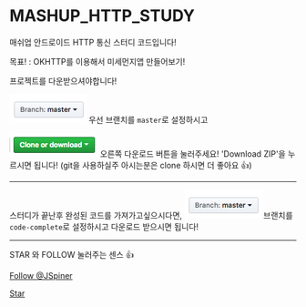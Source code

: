 # MASHUP_HTTP_STUDY
매쉬업 안드로이드 HTTP 통신 스터디 코드입니다!

목표! : OKHTTP를 이용해서 미세먼지앱 만들어보기!

프로젝트를 다운받으셔야합니다!

![branch](./img/branch.png)
우선 브랜치를 `master`로 설정하시고 

![download](./img/download.png)
오른쪽 다운로드 버튼을 눌러주세요!
'Download ZIP'을 누르시면 됩니다!
(git을 사용하실주 아시는분은 clone 하시면 더 좋아요 :+1:)

------

스터디가 끝난후 완성된 코드를 가져가고싶으시다면,
![branch](./img/branch.png)
브랜치를 `code-complete`로 설정하시고 다운로드 받으시면 됩니다!

-------
STAR 와 FOLLOW 눌러주는 센스 :+1:

<a class="github-button" href="https://github.com/JSpiner" aria-label="Follow @JSpiner on GitHub">Follow @JSpiner</a>

<a class="github-button" href="https://github.com/JSpiner/MASHUP_HTTP_STUDY" data-icon="octicon-star" aria-label="Star JSpiner/MASHUP_HTTP_STUDY on GitHub">Star</a>
